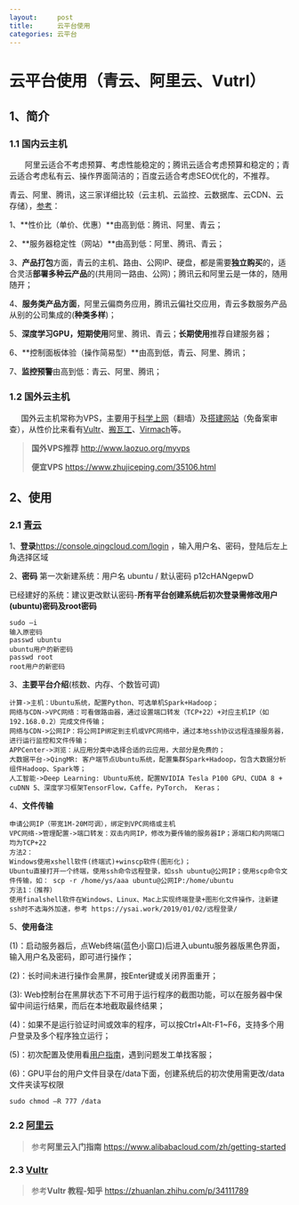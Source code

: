 ```yaml
---
layout:     post
title:      云平台使用
categories: 云平台
---
```


# 云平台使用（青云、阿里云、Vutrl）

## 1、简介

### 1.1 国内云主机
&ensp;&ensp;&ensp;&ensp;阿里云适合不考虑预算、考虑性能稳定的；腾讯云适合考虑预算和稳定的；青云适合考虑私有云、操作界面简洁的；百度云适合考虑SEO优化的，不推荐。

青云、阿里、腾讯，这三家详细比较（云主机、云监控、云数据库、云CDN、云存储），[参考](https://www.zhihu.com/question/26290516)：

1、**性价比（单价、优惠）**由高到低：腾讯、阿里、青云；

2、**服务器稳定性（网站）**由高到低：阿里、腾讯、青云；

3、**产品打包**方面，青云的主机、路由、公网IP、硬盘，都是需要**独立购买**的，适合灵活**部署多种云产品**的(共用同一路由、公网)；腾讯云和阿里云是一体的，随用随开；

4、**服务类产品方面**，阿里云偏商务应用，腾讯云偏社交应用，青云多数服务产品从别的公司集成的(**种类多样**)；

5、**深度学习GPU，短期使用**阿里、腾讯、青云；**长期使用**推荐自建服务器；

6、**控制面板体验（操作简易型）**由高到低，青云、阿里、腾讯；

7、**监控预警**由高到低：青云、阿里、腾讯；

### 1.2 国外云主机
 &ensp;&ensp;&ensp;国外云主机常称为VPS，主要用于[科学上网](https://ysai.work/2019/03/02/%E7%A7%91%E5%AD%A6%E4%B8%8A%E7%BD%91/)（翻墙）及[搭建网站](https://www.seoimo.com/wordpress-vps/#why-wordpress)（免备案审查），从性价比来看有[Vultr](https://www.vultr.com/)、[搬瓦工](https://bandwagonhost.com/)、[Virmach](https://virmach.com/)等。
> **国外VPS推荐** <http://www.laozuo.org/myvps>
>
> **便宜VPS** <https://www.zhujiceping.com/35106.html>

## 2、使用
### 2.1 [青云](https://www.qingcloud.com/)
1、**登录**<https://console.qingcloud.com/login> ，输入用户名、密码，登陆后左上角选择区域 

2、**密码**
第一次新建系统：用户名 ubuntu / 默认密码 p12cHANgepwD

已经建好的系统：建议更改默认密码-**所有平台创建系统后初次登录需修改用户(ubuntu)密码及root密码**
```
sudo –i 
输入原密码 
passwd ubuntu 
ubuntu用户的新密码 
passwd root 
root用户的新密码 
```
3、**主要平台介绍**(核数、内存、个数皆可调)
```
计算->主机：Ubuntu系统，配置Python、可选单机Spark+Hadoop； 
网络与CDN->VPC网络：可看做路由器，通过设置端口转发（TCP+22）+对应主机IP（如192.168.0.2）完成文件传输； 
网络与CDN->公网IP：将公网IP绑定到主机或VPC网络中，通过本地ssh协议远程连接服务器，进行运行监控和文件传输； 
APPCenter->浏览：从应用分类中选择合适的云应用，大部分是免费的； 
大数据平台->QingMR: 客户端节点Ubuntu系统，配置集群Spark+Hadoop，包含大数据分析组件Hadoop、Spark等； 
人工智能->Deep Learning: Ubuntu系统，配置NVIDIA Tesla P100 GPU、CUDA 8 + cuDNN 5、深度学习框架TensorFlow，Caffe，PyTorch， Keras； 
```
4、**文件传输**
```
申请公网IP（带宽1M-20M可调），绑定到VPC网络或主机 
VPC网络->管理配置->端口转发：双击内网IP，修改为要传输的服务器IP；源端口和内网端口均为TCP+22 
方法2： 
Windows使用xshell软件(终端式)+winscp软件(图形化)； 
Ubuntu直接打开一个终端，使用ssh命令远程登录，如ssh ubuntu@公网IP；使用scp命令文件传输，如： scp -r /home/ys/aaa ubuntu@公网IP:/home/ubuntu 
方法1：（推荐） 
使用finalshell软件在Windows、Linux、Mac上实现终端登录+图形化文件操作，注新建ssh时不选海外加速，参考 https://ysai.work/2019/01/02/远程登录/
```
5、**使用备注**

(1)：启动服务器后，点Web终端(蓝色小窗口)后进入ubuntu服务器版黑色界面，输入用户名及密码，即可进行操作；

(2)：长时间未进行操作会黑屏，按Enter键或关闭界面重开；

(3):   Web控制台在黑屏状态下不可用于运行程序的截图功能，可以在服务器中保留中间运行结果，而后在本地截取最终结果；

(4)：如果不是运行验证时间或效率的程序，可以按Ctrl+Alt-F1~F6，支持多个用户登录及多个程序独立运行；

(5)：初次配置及使用看[用户指南](https://docs.qingcloud.com/product/quick_start/quick_start)，遇到问题发工单找客服；

(6)：GPU平台的用户文件目录在/data下面，创建系统后的初次使用需更改/data文件夹读写权限   
```
sudo chmod –R 777 /data 
```
### 2.2 [阿里云](https://www.aliyun.com/)
> 参考**阿里云入门指南** <https://www.alibabacloud.com/zh/getting-started>

### 2.3 [Vultr](https://www.vultr.com)
> 参考**Vultr 教程-知乎** <https://zhuanlan.zhihu.com/p/34111789>